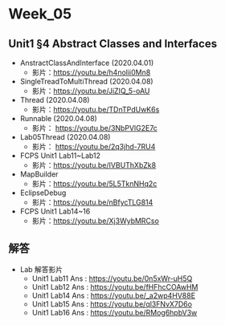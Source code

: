# Week_05

## Unit1 §4 Abstract Classes and Interfaces
   * AnstractClassAndInterface (2020.04.01) 
      * 影片：https://youtu.be/h4nolii0Mn8
   * SingleTreadToMultiThread (2020.04.08)   
      * 影片：https://youtu.be/JiZIQ_5-oAU
   * Thread (2020.04.08)
      * 影片：https://youtu.be/TDnTPdUwK6s
   * Runnable (2020.04.08)   
      * 影片： https://youtu.be/3NbPVlG2E7c
   * Lab05Thread (2020.04.08)
      * 影片： https://youtu.be/2q3jhd-7RU4
   * FCPS Unit1 Lab11~Lab12
      * 影片：https://youtu.be/IVBUThXbZk8
   * MapBuilder
      * 影片：https://youtu.be/5L5TknNHq2c
   * EclipseDebug
      * 影片：https://youtu.be/nBfycTLG814
   * FCPS Unit1 Lab14~16
      * 影片：https://youtu.be/Xj3WybMRCso

## 解答
  * Lab 解答影片
      * Unit1 Lab11 Ans : https://youtu.be/0n5xWr-uH5Q
      * Unit1 Lab12 Ans : https://youtu.be/fHFhcCOAwHM
      * Unit1 Lab14 Ans : https://youtu.be/_a2wp4HV88E
      * Unit1 Lab15 Ans : https://youtu.be/ql3FNvX7D6o
      * Unit1 Lab16 Ans : https://youtu.be/RMog6hpbV3w
